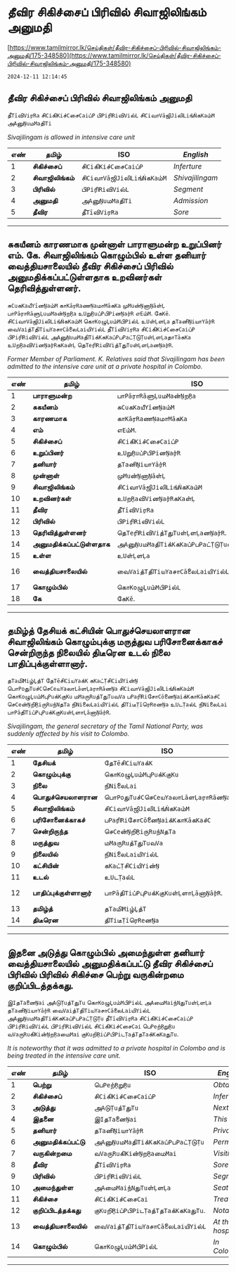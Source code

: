 # தீவிர சிகிச்சைப் பிரிவில் சிவாஜிலிங்கம் அனுமதி

[https://www.tamilmirror.lk/செய்திகள்/தீவிர-சிகிச்சைப்-பிரிவில்-சிவாஜிலிங்கம்-அனுமதி/175-348580](https://www.tamilmirror.lk/செய்திகள்/தீவிர-சிகிச்சைப்-பிரிவில்-சிவாஜிலிங்கம்-அனுமதி/175-348580)

`2024-12-11 12:14:45`

## தீவிர சிகிச்சைப் பிரிவில் சிவாஜிலிங்கம் அனுமதி

தீ`Tī`வி`Vi`ர`Ra` சி`Ci`கி`Ki`ச்`C`சை`Cai`ப்`P` பி`Pi`ரி`Ri`வி`Vi`ல்`L` சி`Ci`வா`Vā`ஜி`Ji`லி`Li`ங்`Ṅ`க`Ka`ம்`M` அ`A`னு`Ṉu`ம`Ma`தி`Ti`

*Sivajilingam is allowed in intensive care unit*

எண்|**தமிழ்**|ISO|*English*
---|---|---|---
1|**சிகிச்சைப்**|சி`Ci`கி`Ki`ச்`C`சை`Cai`ப்`P`|*Inferture*
2|**சிவாஜிலிங்கம்**|சி`Ci`வா`Vā`ஜி`Ji`லி`Li`ங்`Ṅ`க`Ka`ம்`M`|*Shivajilingam*
3|**பிரிவில்**|பி`Pi`ரி`Ri`வி`Vi`ல்`L`|*Segment*
4|**அனுமதி**|அ`A`னு`Ṉu`ம`Ma`தி`Ti`|*Admission*
5|**தீவிர**|தீ`Tī`வி`Vi`ர`Ra`|*Sore*

---

## சுகயீனம் காரணமாக முன்னாள் பாராளுமன்ற உறுப்பினர் எம். கே. சிவாஜிலிங்கம் கொழும்பில் உள்ள தனியார் வைத்தியசாலையில் தீவிர சிகிச்சைப் பிரிவில் அனுமதிக்கப்பட்டுள்ளதாக உறவினர்கள் தெரிவித்துள்ளனர்.

சு`Cu`க`Ka`யீ`Yī`ன`Ṉa`ம்`M` கா`Kā`ர`Ra`ண`Ṇa`மா`Mā`க`Ka` மு`Mu`ன்`Ṉ`னா`Ṉā`ள்`Ḷ` பா`Pā`ரா`Rā`ளு`Ḷu`ம`Ma`ன்`Ṉ`ற`Ṟa` உ`U`று`Ṟu`ப்`P`பி`Pi`ன`Ṉa`ர்`R` எ`E`ம்`M`. கே`Kē`. சி`Ci`வா`Vā`ஜி`Ji`லி`Li`ங்`Ṅ`க`Ka`ம்`M` கொ`Ko`ழு`Ḻu`ம்`M`பி`Pi`ல்`L` உ`U`ள்`Ḷ`ள`Ḷa` த`Ta`னி`Ṉi`யா`Yā`ர்`R` வை`Vai`த்`T`தி`Ti`ய`Ya`சா`Cā`லை`Lai`யி`Yi`ல்`L` தீ`Tī`வி`Vi`ர`Ra` சி`Ci`கி`Ki`ச்`C`சை`Cai`ப்`P` பி`Pi`ரி`Ri`வி`Vi`ல்`L` அ`A`னு`Ṉu`ம`Ma`தி`Ti`க்`K`க`Ka`ப்`P`ப`Pa`ட்`Ṭ`டு`Ṭu`ள்`Ḷ`ள`Ḷa`தா`Tā`க`Ka` உ`U`ற`Ṟa`வி`Vi`ன`Ṉa`ர்`R`க`Ka`ள்`Ḷ` தெ`Te`ரி`Ri`வி`Vi`த்`T`து`Tu`ள்`Ḷ`ள`Ḷa`ன`Ṉa`ர்`R`.

*Former Member of Parliament. K. Relatives said that Sivajilingam has been admitted to the intensive care unit at a private hospital in Colombo.*

எண்|**தமிழ்**|ISO|*English*
---|---|---|---
1|**பாராளுமன்ற**|பா`Pā`ரா`Rā`ளு`Ḷu`ம`Ma`ன்`Ṉ`ற`Ṟa`|*Parliament*
2|**சுகயீனம்**|சு`Cu`க`Ka`யீ`Yī`ன`Ṉa`ம்`M`|*Indigenous*
3|**காரணமாக**|கா`Kā`ர`Ra`ண`Ṇa`மா`Mā`க`Ka`|*Produce*
4|**எம்**|எ`E`ம்`M`.|*M.*
5|**சிகிச்சைப்**|சி`Ci`கி`Ki`ச்`C`சை`Cai`ப்`P`|*Inferture*
6|**உறுப்பினர்**|உ`U`று`Ṟu`ப்`P`பி`Pi`ன`Ṉa`ர்`R`|*Member*
7|**தனியார்**|த`Ta`னி`Ṉi`யா`Yā`ர்`R`|*Private*
8|**முன்னாள்**|மு`Mu`ன்`Ṉ`னா`Ṉā`ள்`Ḷ`|*Ex*
9|**சிவாஜிலிங்கம்**|சி`Ci`வா`Vā`ஜி`Ji`லி`Li`ங்`Ṅ`க`Ka`ம்`M`|*Shivajilingam*
10|**உறவினர்கள்**|உ`U`ற`Ṟa`வி`Vi`ன`Ṉa`ர்`R`க`Ka`ள்`Ḷ`|*Relatives*
11|**தீவிர**|தீ`Tī`வி`Vi`ர`Ra`|*Sore*
12|**பிரிவில்**|பி`Pi`ரி`Ri`வி`Vi`ல்`L`|*Segment*
13|**தெரிவித்துள்ளனர்**|தெ`Te`ரி`Ri`வி`Vi`த்`T`து`Tu`ள்`Ḷ`ள`Ḷa`ன`Ṉa`ர்`R`.|*Reported*
14|**அனுமதிக்கப்பட்டுள்ளதாக**|அ`A`னு`Ṉu`ம`Ma`தி`Ti`க்`K`க`Ka`ப்`P`ப`Pa`ட்`Ṭ`டு`Ṭu`ள்`Ḷ`ள`Ḷa`தா`Tā`க`Ka`|*As permitted*
15|**உள்ள**|உ`U`ள்`Ḷ`ள`Ḷa`|*Existing*
16|**வைத்தியசாலையில்**|வை`Vai`த்`T`தி`Ti`ய`Ya`சா`Cā`லை`Lai`யி`Yi`ல்`L`|*At the hospital*
17|**கொழும்பில்**|கொ`Ko`ழு`Ḻu`ம்`M`பி`Pi`ல்`L`|*In Colombo*
18|**கே**|கே`Kē`.|*K*

---

## தமிழ்த் தேசியக் கட்சியின் பொதுச்செயலாளரான சிவாஜிலிங்கம் கொழும்புக்கு மருத்துவ பரிசோனைக்காகச் சென்றிருந்த நிலையில் திடீரென உடல் நிலை பாதிப்புக்குள்ளானார்.

த`Ta`மி`Mi`ழ்`Ḻ`த்`T` தே`Tē`சி`Ci`ய`Ya`க்`K` க`Ka`ட்`Ṭ`சி`Ci`யி`Yi`ன்`Ṉ` பொ`Po`து`Tu`ச்`C`செ`Ce`ய`Ya`லா`Lā`ள`Ḷa`ரா`Rā`ன`Ṉa` சி`Ci`வா`Vā`ஜி`Ji`லி`Li`ங்`Ṅ`க`Ka`ம்`M` கொ`Ko`ழு`Ḻu`ம்`M`பு`Pu`க்`K`கு`Ku` ம`Ma`ரு`Ru`த்`T`து`Tu`வ`Va` ப`Pa`ரி`Ri`சோ`Cō`னை`Ṉai`க்`K`கா`Kā`க`Ka`ச்`C` செ`Ce`ன்`Ṉ`றி`Ṟi`ரு`Ru`ந்`N`த`Ta` நி`Ni`லை`Lai`யி`Yi`ல்`L` தி`Ti`டீ`Ṭī`ரெ`Re`ன`Ṉa` உ`U`ட`Ṭa`ல்`L` நி`Ni`லை`Lai` பா`Pā`தி`Ti`ப்`P`பு`Pu`க்`K`கு`Ku`ள்`Ḷ`ளா`Ḷā`னா`Ṉā`ர்`R`.

*Sivajilingam, the general secretary of the Tamil National Party, was suddenly affected by his visit to Colombo.*

எண்|**தமிழ்**|ISO|*English*
---|---|---|---
1|**தேசியக்**|தே`Tē`சி`Ci`ய`Ya`க்`K`|*National*
2|**கொழும்புக்கு**|கொ`Ko`ழு`Ḻu`ம்`M`பு`Pu`க்`K`கு`Ku`|*To Colombo*
3|**நிலை**|நி`Ni`லை`Lai`|*Position*
4|**பொதுச்செயலாளரான**|பொ`Po`து`Tu`ச்`C`செ`Ce`ய`Ya`லா`Lā`ள`Ḷa`ரா`Rā`ன`Ṉa`|*General*
5|**சிவாஜிலிங்கம்**|சி`Ci`வா`Vā`ஜி`Ji`லி`Li`ங்`Ṅ`க`Ka`ம்`M`|*Shivajilingam*
6|**பரிசோனைக்காகச்**|ப`Pa`ரி`Ri`சோ`Cō`னை`Ṉai`க்`K`கா`Kā`க`Ka`ச்`C`|*Chase*
7|**சென்றிருந்த**|செ`Ce`ன்`Ṉ`றி`Ṟi`ரு`Ru`ந்`N`த`Ta`|*Visited*
8|**மருத்துவ**|ம`Ma`ரு`Ru`த்`T`து`Tu`வ`Va`|*Clinical*
9|**நிலையில்**|நி`Ni`லை`Lai`யி`Yi`ல்`L`|*In place*
10|**கட்சியின்**|க`Ka`ட்`Ṭ`சி`Ci`யி`Yi`ன்`Ṉ`|*Party*
11|**உடல்**|உ`U`ட`Ṭa`ல்`L`|*Body*
12|**பாதிப்புக்குள்ளானார்**|பா`Pā`தி`Ti`ப்`P`பு`Pu`க்`K`கு`Ku`ள்`Ḷ`ளா`Ḷā`னா`Ṉā`ர்`R`.|*Having vulnerable*
13|**தமிழ்த்**|த`Ta`மி`Mi`ழ்`Ḻ`த்`T`|*Tamil*
14|**திடீரென**|தி`Ti`டீ`Ṭī`ரெ`Re`ன`Ṉa`|*Suddenly*

---

## இதனை அடுத்து கொழும்பில் அமைந்துள்ள தனியார் வைத்தியசாலையில் அனுமதிக்கப்பட்டு தீவிர சிகிச்சைப் பிரிவில் பிரிவில் சிகிச்சை பெற்று வருகின்றமை குறிப்பிடத்தக்கது.

இ`I`த`Ta`னை`Ṉai` அ`A`டு`Ṭu`த்`T`து`Tu` கொ`Ko`ழு`Ḻu`ம்`M`பி`Pi`ல்`L` அ`A`மை`Mai`ந்`N`து`Tu`ள்`Ḷ`ள`Ḷa` த`Ta`னி`Ṉi`யா`Yā`ர்`R` வை`Vai`த்`T`தி`Ti`ய`Ya`சா`Cā`லை`Lai`யி`Yi`ல்`L` அ`A`னு`Ṉu`ம`Ma`தி`Ti`க்`K`க`Ka`ப்`P`ப`Pa`ட்`Ṭ`டு`Ṭu` தீ`Tī`வி`Vi`ர`Ra` சி`Ci`கி`Ki`ச்`C`சை`Cai`ப்`P` பி`Pi`ரி`Ri`வி`Vi`ல்`L` பி`Pi`ரி`Ri`வி`Vi`ல்`L` சி`Ci`கி`Ki`ச்`C`சை`Cai` பெ`Pe`ற்`Ṟ`று`Ṟu` வ`Va`ரு`Ru`கி`Ki`ன்`Ṉ`ற`Ṟa`மை`Mai` கு`Ku`றி`Ṟi`ப்`P`பி`Pi`ட`Ṭa`த்`T`த`Ta`க்`K`க`Ka`து`Tu`.

*It is noteworthy that it was admitted to a private hospital in Colombo and is being treated in the intensive care unit.*

எண்|**தமிழ்**|ISO|*English*
---|---|---|---
1|**பெற்று**|பெ`Pe`ற்`Ṟ`று`Ṟu`|*Obtaining*
2|**சிகிச்சைப்**|சி`Ci`கி`Ki`ச்`C`சை`Cai`ப்`P`|*Inferture*
3|**அடுத்து**|அ`A`டு`Ṭu`த்`T`து`Tu`|*Next*
4|**இதனை**|இ`I`த`Ta`னை`Ṉai`|*This*
5|**தனியார்**|த`Ta`னி`Ṉi`யா`Yā`ர்`R`|*Private*
6|**அனுமதிக்கப்பட்டு**|அ`A`னு`Ṉu`ம`Ma`தி`Ti`க்`K`க`Ka`ப்`P`ப`Pa`ட்`Ṭ`டு`Ṭu`|*Permitted*
7|**வருகின்றமை**|வ`Va`ரு`Ru`கி`Ki`ன்`Ṉ`ற`Ṟa`மை`Mai`|*Visiting*
8|**தீவிர**|தீ`Tī`வி`Vi`ர`Ra`|*Sore*
9|**பிரிவில்**|பி`Pi`ரி`Ri`வி`Vi`ல்`L`|*Segment*
10|**அமைந்துள்ள**|அ`A`மை`Mai`ந்`N`து`Tu`ள்`Ḷ`ள`Ḷa`|*Seated*
11|**சிகிச்சை**|சி`Ci`கி`Ki`ச்`C`சை`Cai`|*Treatment*
12|**குறிப்பிடத்தக்கது**|கு`Ku`றி`Ṟi`ப்`P`பி`Pi`ட`Ṭa`த்`T`த`Ta`க்`K`க`Ka`து`Tu`.|*Notable*
13|**வைத்தியசாலையில்**|வை`Vai`த்`T`தி`Ti`ய`Ya`சா`Cā`லை`Lai`யி`Yi`ல்`L`|*At the hospital*
14|**கொழும்பில்**|கொ`Ko`ழு`Ḻu`ம்`M`பி`Pi`ல்`L`|*In Colombo*

---
